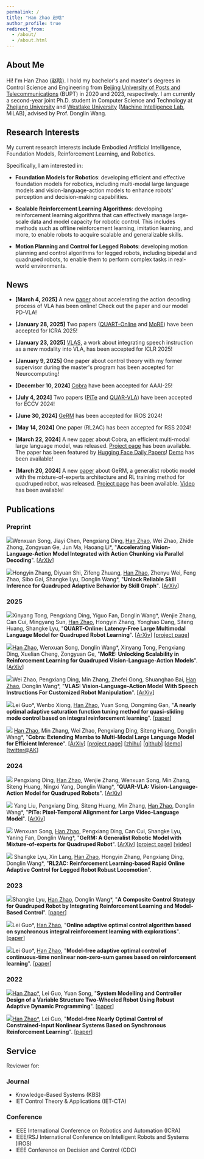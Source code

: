```yaml
---
permalink: /
title: "Han Zhao 赵晗"
author_profile: true
redirect_from: 
  - /about/
  - /about.html
---
```


<h2 id='about'>About Me</h2>

Hi! I'm Han Zhao (赵晗). I hold my bachelor's and master's degrees in Control Science and Engineering from <a href="https://www.bupt.edu.cn/">Beijing University of Posts and Telecommunications</a> (BUPT) in 2020 and 2023, respectively. I am currently a second-year joint Ph.D. student in Computer Science and Technology at <a href="https://www.zju.edu.cn/">Zhejiang University</a> and <a href="https://www.westlake.edu.cn/">Westlake University</a> (<a href="https://milab.westlake.edu.cn/">Machine Intelligence Lab</a>, MiLAB), advised by Prof. Donglin Wang. 


<h2 id='research-interests'>Research Interests</h2>
My current research interests include Embodied Artificial Intelligence, Foundation Models, Reinforcement Learning, and Robotics. 

Specifically, I am interested in:
- **Foundation Models for Robotics**: developing efficient and effective foundation models for robotics, including multi-modal large language models and vision-language-action models to enhance robots' perception and decision-making capabilities.

- **Scalable Reinforcement Learning Algorithms**: developing reinforcement learning algorithms that can effectively manage large-scale data and model capacity for robotic control. This includes methods such as offline reinforcement learning, imitation learning, and more, to enable robots to acquire scalable and generalizable skills.

- **Motion Planning and Control for Legged Robots**: developing motion planning and control algorithms for legged robots, including bipedal and quadruped robots, to enable them to perform complex tasks in real-world environments.


<h2 id='news'>News</h2>

* **[March 4, 2025]** A new [paper](https://arxiv.org/abs/2503.02310) about accelerating the action decoding process of VLA has been online! Check out the paper and our model PD-VLA!

* **[January 28, 2025]** Two papers ([QUART-Online](https://arxiv.org/abs/2412.15576) and [MoRE](https://arxiv.org/abs/2503.08007)) have been accepted for ICRA 2025!

* **[January 23, 2025]** [VLAS](https://arxiv.org/abs/2502.13508), a work about integrating speech instruction as a new modality into VLA, has been accepted for ICLR 2025!

* **[January 9, 2025]** One paper about control theory with my former supervisor during the master's program has been accepted for Neurocomputing!

* **[December 10, 2024]** [Cobra](https://arxiv.org/abs/2403.14520) have been accepted for AAAI-25!

* **[July 4, 2024]** Two papers ([PiTe](https://arxiv.org/abs/2409.07239) and [QUAR-VLA](https://arxiv.org/abs/2312.14457)) have been accepted for ECCV 2024!

* **[June 30, 2024]** [GeRM](https://arxiv.org/abs/2403.13358) has been accepted for IROS 2024!

* **[May 14, 2024]** One paper (RL2AC) has been accepted for RSS 2024!

* **[March 22, 2024]** A new [paper](https://arxiv.org/abs/2403.14520) about Cobra, an efficient multi-modal large language model, was released. [Project page](https://sites.google.com/view/cobravlm) has been available. The paper has been featured by [Hugging Face Daily Papers](https://huggingface.co/papers?date=2024-03-22)! [Demo](https://huggingface.co/spaces/han1997/cobra) has been available!

* **[March 20, 2024]** A new [paper](https://arxiv.org/abs/2403.13358) about GeRM, a generalist robotic model with the mixture-of-experts architecture and RL training method for quadruped robot, was released. [Project page](https://songwxuan.github.io/GeRM/) has been available. [Video](https://www.youtube.com/watch?v=tjgIxsXW0JU) has been available!


<h2 id='publications'>Publications</h2>

### Preprint

<a href="https://arxiv.org/abs/2503.02310" target="_blank"><img src="https://img.shields.io/badge/arXiv-2503.02310-B31B1B?style=for-the-badge"></a>Wenxuan Song, Jiayi Chen, Pengxiang Ding, <u>Han Zhao</u>, Wei Zhao, Zhide Zhong, Zongyuan Ge, Jun Ma, Haoang Li\*, &quot;**Accelerating Vision-Language-Action Model Integrated with Action Chunking via Parallel Decoding**&quot;. [[ArXiv](https://arxiv.org/pdf/2503.02310.pdf)]

<a href="https://arxiv.org/abs/2311.06015" target="_blank"><img src="https://img.shields.io/badge/arXiv-2311.06015-B31B1B?style=for-the-badge"></a>Hongyin Zhang, Diyuan Shi, Zifeng Zhuang, <u>Han Zhao</u>, Zhenyu Wei, Feng Zhao, Sibo Gai, Shangke Lyu, Donglin Wang\*, &quot;**Unlock Reliable Skill Inference for Quadruped Adaptive Behavior by Skill Graph**&quot;. [[ArXiv](https://arxiv.org/abs/2311.06015)]

### 2025
<a href="https://arxiv.org/abs/2412.15576" target="_blank"><img src="https://img.shields.io/badge/ICRA-2025-blue?style=for-the-badge"></a>Xinyang Tong, Pengxiang Ding, Yiguo Fan, Donglin Wang\*, Wenjie Zhang, Can Cui, Mingyang Sun, <u>Han Zhao</u>, Hongyin Zhang, Yonghao Dang, Siteng Huang, Shangke Lyu, &quot;**QUART-Online: Latency-Free Large Multimodal Language Model for Quadruped Robot Learning**&quot;. [[ArXiv](https://arxiv.org/pdf/2412.15576.pdf)] [[project page](https://quart-online.github.io/)]

<a href="https://arxiv.org/abs/2503.08007" target="_blank"><img src="https://img.shields.io/badge/ICRA-2025-blue?style=for-the-badge"></a><u>Han Zhao</u>, Wenxuan Song, Donglin Wang\*, Xinyang Tong, Pengxiang Ding, Xuelian Cheng, Zongyuan Ge, &quot;**MoRE: Unlocking Scalability in Reinforcement Learning for Quadruped Vision-Language-Action Models**&quot;. [[ArXiv](https://arxiv.org/pdf/2503.08007.pdf)]

<a href="https://arxiv.org/abs/2502.13508" target="_blank"><img src="https://img.shields.io/badge/ICLR-2025-blue?style=for-the-badge"></a>Wei Zhao, Pengxiang Ding, Min Zhang, Zhefei Gong, Shuanghao Bai, <u>Han Zhao</u>, Donglin Wang\*, &quot;**VLAS: Vision-Language-Action Model With Speech Instructions For Customized Robot Manipulation**&quot;. [[ArXiv](https://arxiv.org/pdf/2502.13508.pdf)]

<a href="https://www.sciencedirect.com/science/article/pii/S0925231225000359?via%3Dihub" target="_blank"><img src="https://img.shields.io/badge/Neuro-2025-green?style=for-the-badge"></a>Lei Guo\*, Wenbo Xiong, <u>Han Zhao</u>, Yuan Song, Dongming Gan, &quot;**A nearly optimal adaptive saturation function tuning method for quasi-sliding mode control based on integral reinforcement learning**&quot;. [[paper](https://www.sciencedirect.com/science/article/pii/S0925231225000359?via%3Dihub)]

<a href="https://arxiv.org/abs/2403.14520" target="_blank"><img src="https://img.shields.io/badge/AAAI-2025-blue?style=for-the-badge"></a> <u>Han Zhao</u>, Min Zhang, Wei Zhao, Pengxiang Ding, Siteng Huang, Donglin Wang\*, &quot;**Cobra: Extending Mamba to Multi-Modal Large Language Model for Efficient Inference**&quot;. [[ArXiv](https://arxiv.org/pdf/2403.14520.pdf)] [[project page](https://sites.google.com/view/cobravlm)] [[zhihu](https://zhuanlan.zhihu.com/p/688544752)] [[github](https://github.com/h-zhao1997/cobra)] [[demo](https://huggingface.co/spaces/han1997/cobra)] [[twitter@AK](https://twitter.com/_akhaliq/status/1771033002748837953?t=6S4PVZXg6GcXqi_-PFzipw&s=19)]

### 2024
<a href="https://arxiv.org/abs/2312.14457" target="_blank"><img src="https://img.shields.io/badge/ECCV-2024-blue?style=for-the-badge"></a> Pengxiang Ding, <u>Han Zhao</u>, Wenjie Zhang, Wenxuan Song, Min Zhang, Siteng Huang, Ningxi Yang, Donglin Wang\*, &quot;**QUAR-VLA: Vision-Language-Action Model for Quadruped Robots**&quot;. [[ArXiv](https://arxiv.org/abs/2312.14457)]

<a href="https://arxiv.org/abs/2409.07239" target="_blank"><img src="https://img.shields.io/badge/ECCV-2024-blue?style=for-the-badge"></a> Yang Liu, Pengxiang Ding, Siteng Huang, Min Zhang, <u>Han Zhao</u>, Donglin Wang\*, &quot;**PiTe: Pixel-Temporal Alignment for Large Video-Language Model**&quot;. [[ArXiv](https://arxiv.org/abs/2409.07239)]

<a href="https://arxiv.org/abs/2403.13358" target="_blank"><img src="https://img.shields.io/badge/IROS-2024-blue?style=for-the-badge"></a> Wenxuan Song, <u>Han Zhao</u>, Pengxiang Ding, Can Cui, Shangke Lyu, Yaning Fan, Donglin Wang\*, &quot;**GeRM: A Generalist Robotic Model with Mixture-of-experts for Quadruped Robot**&quot;. [[ArXiv](https://arxiv.org/abs/2403.13358)] [[project page](https://songwxuan.github.io/GeRM/)] [[video](https://www.youtube.com/watch?v=tjgIxsXW0JU)]

<a target="_blank"><img src="https://img.shields.io/badge/RSS-2024-blue?style=for-the-badge"></a> Shangke Lyu, Xin Lang, <u>Han Zhao</u>, Hongyin Zhang, Pengxiang Ding, Donglin Wang\*, &quot;**RL2AC: Reinforcement Learning-based Rapid Online Adaptive Control for Legged Robot Robust Locomotion**&quot;.

### 2023
<a href="https://ieeexplore.ieee.org/document/10341908/" target="_blank"><img src="https://img.shields.io/badge/IROS-2023-blue?style=for-the-badge"></a>Shangke Lyu, <u>Han Zhao</u>, Donglin Wang\*, &quot;**A Composite Control Strategy for Quadruped Robot by Integrating Reinforcement Learning and Model-Based Control**&quot;. [[paper](https://ieeexplore.ieee.org/document/10341908/)]

<a href="https://www.sciencedirect.com/science/article/abs/pii/S092523122201431X/" target="_blank"><img src="https://img.shields.io/badge/Neuro-2023-green?style=for-the-badge"></a>Lei Guo\*, <u>Han Zhao</u>, &quot;**Online adaptive optimal control algorithm based on synchronous integral reinforcement learning with explorations**&quot;. [[paper](https://www.sciencedirect.com/science/article/abs/pii/S092523122201431X/)]

<a href="https://ietresearch.onlinelibrary.wiley.com/doi/full/10.1049/cth2.12376/" target="_blank"><img src="https://img.shields.io/badge/IET%20CTA-2023-green?style=for-the-badge"></a>Lei Guo\*, <u>Han Zhao</u>, &quot;**Model‐free adaptive optimal control of continuous‐time nonlinear non‐zero‐sum games based on reinforcement learning**&quot;. [[paper](https://ietresearch.onlinelibrary.wiley.com/doi/full/10.1049/cth2.12376/)]

### 2022
<a href="https://ieeexplore.ieee.org/document/10033602/" target="_blank"><img src="https://img.shields.io/badge/CCDC-2022-blue?style=for-the-badge"></a><u>Han Zhao*</u>, Lei Guo, Yuan Song, &quot;**System Modelling and Controller Design of a Variable Structure Two-Wheeled Robot Using Robust Adaptive Dynamic Programming**&quot;. [[paper](https://ieeexplore.ieee.org/document/10033602)]

<a href="https://ieeexplore.ieee.org/document/9902515/" target="_blank"><img src="https://img.shields.io/badge/CCC-2022-blue?style=for-the-badge"></a><u>Han Zhao*</u>, Lei Guo, &quot;**Model-free Nearly Optimal Control of Constrained-Input Nonlinear Systems Based on Synchronous Reinforcement Learning**&quot;. [[paper](https://ieeexplore.ieee.org/document/9902515/)]


<h2 id='service'>Service</h2>

Reviewer for:

### Journal
- Knowledge-Based Systems (KBS)
- IET Control Theory & Applications (IET-CTA)

### Conference
- IEEE International Conference on Robotics and Automation (ICRA)
- IEEE/RSJ International Conference on Intelligent Robots and Systems (IROS)
- IEEE Conference on Decision and Control (CDC)

